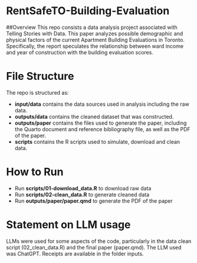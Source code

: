 # RentSafeTO-Building-Evaluation
##Overview
This repo consists a data analysis project associated with Telling Stories with Data. This paper analyzes possible demographic and physical factors of the current Apartment Building Evaluations in Toronto. Specifically, the report speculates the relationship between ward income and year of construction with the building evaluation scores. 

# File Structure

The repo is structured as:

- **input/data** contains the data sources used in analysis including the raw data.
- **outputs/data** contains the cleaned dataset that was constructed.
- **outputs/paper** contains the files used to generate the paper, including the Quarto document and reference bibliography file, as well as the PDF of the paper.
- **scripts** contains the R scripts used to simulate, download and clean data.

# How to Run
- Run **scripts/01-download_data.R** to download raw data
- Run **scripts/02-clean_data.R** to generate cleaned data
- Run **outputs/paper/paper.qmd** to generate the PDF of the paper

# Statement on LLM usage
LLMs were used for some aspects of the code, particularly in the data clean script (02_clean_data.R) and the final paper (paper.qmd). The LLM used was ChatGPT. Receipts are available in the folder inputs. 

